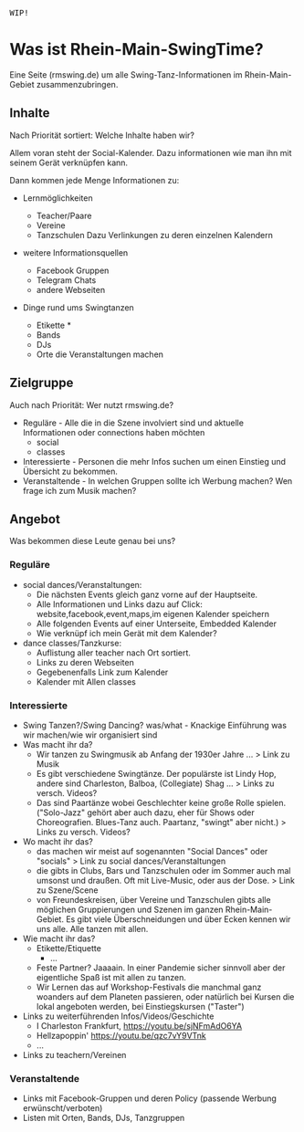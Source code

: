 <kbd>WIP!</kbd>

# Was ist Rhein-Main-SwingTime?

Eine Seite (rmswing.de) um alle Swing-Tanz-Informationen im Rhein-Main-Gebiet zusammenzubringen.

## Inhalte

Nach Priorität sortiert: Welche Inhalte haben wir?

Allem voran steht der Social-Kalender.
Dazu informationen wie man ihn mit seinem Gerät verknüpfen kann.

Dann kommen jede Menge Informationen zu:
* Lernmöglichkeiten
  * Teacher/Paare
  * Vereine
  * Tanzschulen
  Dazu Verlinkungen zu deren einzelnen Kalendern

* weitere Informationsquellen
  * Facebook Gruppen
  * Telegram Chats
  * andere Webseiten

* Dinge rund ums Swingtanzen
  * Etikette 
    * 
  * Bands
  * DJs
  * Orte die Veranstaltungen machen


## Zielgruppe

Auch nach Priorität: Wer nutzt rmswing.de?

* Reguläre - Alle die in die Szene involviert sind und aktuelle Informationen oder connections haben möchten
  * social
  * classes
* Interessierte - Personen die mehr Infos suchen um einen Einstieg und Übersicht zu bekommen.
* Veranstaltende - In welchen Gruppen sollte ich Werbung machen? Wen frage ich zum Musik machen?


## Angebot

Was bekommen diese Leute genau bei uns?

### Reguläre
  * social dances/Veranstaltungen:
    * Die nächsten Events gleich ganz vorne auf der Hauptseite.
    * Alle Informationen und Links dazu auf Click: website,facebook,event,maps,im eigenen Kalender speichern
    * Alle folgenden Events auf einer Unterseite, Embedded Kalender
    * Wie verknüpf ich mein Gerät mit dem Kalender?
  * dance classes/Tanzkurse:
    * Auflistung aller teacher nach Ort sortiert.
    * Links zu deren Webseiten
    * Gegebenenfalls Link zum Kalender
    * Kalender mit Allen classes

### Interessierte
  * Swing Tanzen?/Swing Dancing? was/what - Knackige Einführung was wir machen/wie wir organisiert sind
  * Was macht ihr da?
    * Wir tanzen zu Swingmusik ab Anfang der 1930er Jahre ... > Link zu Musik
    * Es gibt verschiedene Swingtänze. Der populärste ist Lindy Hop, andere sind Charleston, Balboa, (Collegiate) Shag ... > Links zu versch. Videos?
    * Das sind Paartänze wobei Geschlechter keine große Rolle spielen. 
      ("Solo-Jazz" gehört aber auch dazu, eher für Shows oder Choreografien. Blues-Tanz auch. Paartanz, "swingt" aber nicht.) > Links zu versch. Videos?
  * Wo macht ihr das?
    * das machen wir meist auf sogenannten "Social Dances" oder "socials" > Link zu social dances/Veranstaltungen
    * die gibts in Clubs, Bars und Tanzschulen oder im Sommer auch mal umsonst und draußen. Oft mit Live-Music, oder aus der Dose. > Link zu Szene/Scene 
    * von Freundeskreisen, über Vereine und Tanzschulen gibts alle möglichen Gruppierungen und Szenen im ganzen Rhein-Main-Gebiet.
      Es gibt viele Überschneidungen und über Ecken kennen wir uns alle. Alle tanzen mit allen.
  * Wie macht ihr das?
    * Etikette/Etiquette
      * ...
    * Feste Partner? Jaaaain. In einer Pandemie sicher sinnvoll aber der eigentliche Spaß ist mit allen zu tanzen.
    * Wir Lernen das auf Workshop-Festivals die manchmal ganz woanders auf dem Planeten passieren,
      oder natürlich bei Kursen die lokal angeboten werden, bei Einstiegskursen ("Taster") 
  * Links zu weiterführenden Infos/Videos/Geschichte
    * I Charleston Frankfurt, https://youtu.be/sjNFmAdO6YA
    * Hellzapoppin' https://youtu.be/qzc7vY9VTnk
    * ...
  * Links zu teachern/Vereinen

### Veranstaltende
  * Links mit Facebook-Gruppen und deren Policy (passende Werbung erwünscht/verboten)
  * Listen mit Orten, Bands, DJs, Tanzgruppen

